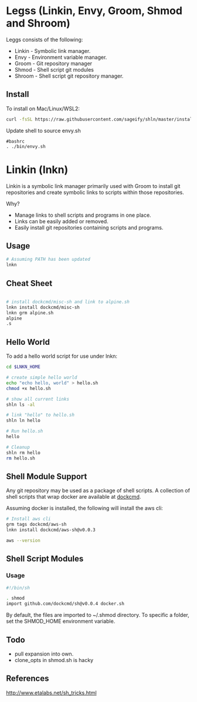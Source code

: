 # Legss (Linkin, Envy, Groom, Shmod and Shroom)

Leggs consists of the following:

- Linkin - Symbolic link manager.
- Envy - Environment variable manager.
- Groom - Git repository manager
- Shmod - Shell script git modules
- Shroom - Shell script git repository manager.

## Install

To install on Mac/Linux/WSL2:

```sh
curl -fsSL https://raw.githubusercontent.com/sageify/shln/master/install.sh | sh
```

Update shell to source envy.sh

```
#bashrc
. ./bin/envy.sh
```

# Linkin (lnkn)

Linkin is a symbolic link manager primarily used with Groom to install git repositories and create symbolic links to scripts within those repositories.

Why?  
- Manage links to shell scripts and programs in one place.
- Links can be easily added or removed.
- Easily install git repositories containing scripts and programs.

## Usage

```sh
# Assuming PATH has been updated 
lnkn
```

## Cheat Sheet

```sh

# install dockcmd/misc-sh and link to alpine.sh
lnkn install dockcmd/misc-sh
lnkn grm alpine.sh
alpine
.s
```

## Hello World

To add a hello world script for use under lnkn:

```sh
cd $LNKN_HOME

# create simple hello world
echo "echo hello, world" > hello.sh
chmod +x hello.sh

# show all current links
shln ls -al

# link "hello" to hello.sh
shln ln hello

# Run hello.sh
hello

# Cleanup
shln rm hello
rm hello.sh
```

## Shell Module Support

Any git repository may be used as a package of shell scripts.  A collection of shell scripts that wrap docker are available at [dockcmd](https://github.com/dockcmd).

Assuming docker is installed, the following will install the aws cli:

```sh
# Install aws cli
grm tags dockcmd/aws-sh
lnkn install dockcmd/aws-sh@v0.0.3

aws --version
```

## Shell Script Modules

### Usage

```sh
#!/bin/sh

. shmod
import github.com/dockcmd/sh@v0.0.4 docker.sh

```

By default, the files are imported to ~/.shmod directory.  To specific a folder, set the SHMOD_HOME environment variable.


## Todo
- pull expansion into own.
- clone_opts in shmod.sh is hacky

## References
http://www.etalabs.net/sh_tricks.html
